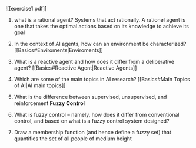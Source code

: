 ![[exercise1.pdf]]
1. what is a rational agent?
		Systems that act rationally. A rationel agent is one that takes the optimal actions based on its knowledge to achieve its goal
2. In the context of AI agents, how can an environment be characterized?
		[[Basics#Enviroments|Enviroments]]
3. What is a reactive agent and how does it differ from a deliberative agent?
		[[Basics#Reactive Agent|Reactive Agents]]

4. Which are some of the main topics in AI research?
		[[Basics#Main Topics of AI|AI main topics]]

5. What is the difference between supervised, unsupervised, and reinforcement
**Fuzzy Control**
1. What is fuzzy control – namely, how does it differ from conventional control, and based on what is a fuzzy control system designed?

3. Draw a membership function (and hence define a fuzzy set) that quantifies the set of all people of medium height
		